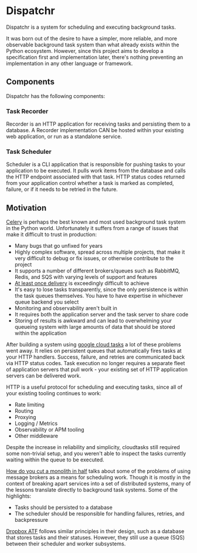 # Dispatchr

Dispatchr is a system for scheduling and executing background tasks.

It was born out of the desire to have a simpler, more reliable, and more observable
background task system than what already exists within the Python ecosystem. However,
since this project aims to develop a specification first and implementation later,
there's nothing preventing an implementation in any other language or framework.

## Components

Dispatchr has the following components:

### Task Recorder

Recorder is an HTTP application for receiving tasks and persisting them to
a database. A Recorder implementation CAN be hosted within your existing web
application, or run as a standalone service.

### Task Scheduler

Scheduler is a CLI application that is responsible for pushing tasks to your application
to be executed. It pulls work items from the database and calls the HTTP endpoint associated
with that task. HTTP status codes returned from your application control whether a task is
marked as completed, failure, or if it needs to be retried in the future.


## Motivation

[Celery](https://docs.celeryq.dev/) is perhaps the best known and most used background
task system in the Python world. Unfortunately it suffers from a range of issues that
make it difficult to trust in production:

- Many bugs that go unfixed for years
- Highly complex software, spread across multiple projects, that make it very
  difficult to debug or fix issues, or otherwise contribute to the project
- It supports a number of different brokers/queues such as RabbitMQ, Redis, and
  SQS with varying levels of support and features
- [At least once delivery](https://www.cloudcomputingpatterns.org/at_least_once_delivery/)
  is exceedingly difficult to achieve
- It's easy to lose tasks transparently, since the only persistence is within the
  task queues themselves. You have to have expertise in whichever queue backend
  you select
- Monitoring and observability aren't built in
- It requires both the application server and the task server to share code
- Storing of results is awkward and can lead to overwhelming your queueing system with
  large amounts of data that should be stored within the application

After building a system using [google cloud tasks](https://cloud.google.com/tasks) a lot
of these problems went away. It relies on persistent queues that automatically fires tasks
at your HTTP handlers. Success, failure, and retries are communicated back via HTTP status
codes. Task execution no longer requires a separate fleet of application servers that pull
work - your existing set of HTTP application servers can be delivered work.

HTTP is a useful protocol for scheduling and executing tasks, since all of your existing
tooling continues to work:

- Rate limiting
- Routing
- Proxying
- Logging / Metrics
- Observability or APM tooling
- Other middleware

Despite the increase in reliability and simplicity, cloudtasks still required some non-trivial
setup, and you weren't able to inspect the tasks currently waiting within the queue to be
executed.

[How do you cut a monolith in half](https://programmingisterrible.com/post/162346490883/how-do-you-cut-a-monolith-in-half) talks about some of the problems of using message brokers
as a means for scheduling work. Though it is mostly in the context of breaking apart services
into a set of distributed systems, many of the lessons translate directly to background task
systems. Some of the highlights:

- Tasks should be persisted to a database
- The scheduler should be responsible for handling failures, retries, and backpressure

[Dropbox ATF](https://dropbox.tech/infrastructure/asynchronous-task-scheduling-at-dropbox) follows
similar principles in their design, such as a database that stores tasks and their statuses. However,
they still use a queue (SQS) between their scheduler and worker subsystems.
